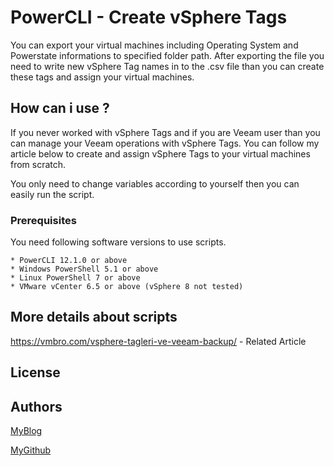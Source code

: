 # PowerCLI - Create vSphere Tags
You can export your virtual machines including Operating System and Powerstate informations to specified folder path. After exporting the file you need to write new vSphere Tag names in to the .csv file than you can create these tags and assign your virtual machines.

## How can i use ?
If you never worked with vSphere Tags and if you are Veeam user than you can manage your Veeam operations with vSphere Tags. You can follow my article below to create and assign vSphere Tags to your virtual machines from scratch.



You only need to change variables according to yourself then you can easily run the script.

### Prerequisites

You need following software versions to use scripts.

```
* PowerCLI 12.1.0 or above
* Windows PowerShell 5.1 or above
* Linux PowerShell 7 or above
* VMware vCenter 6.5 or above (vSphere 8 not tested)
```

## More details about scripts

https://vmbro.com/vsphere-tagleri-ve-veeam-backup/ - Related Article


## License


## Authors


[MyBlog](https://vmbro.com/)

[MyGithub](https://github.com/vmbro)





